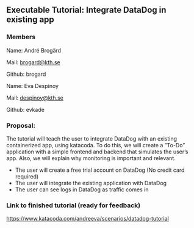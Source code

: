## Executable Tutorial: Integrate DataDog in existing app

### Members
Name: André Brogärd

Mail: brogard@kth.se

Github: brogard

Name: Eva Despinoy

Mail: despinoy@kth.se

Github: evkade

### Proposal:
The tutorial will teach the user to integrate DataDog with an existing containerized app, using katacoda.
To do this, we will create a ”To-Do” application with a simple frontend and backend that simulates the user’s app. Also, we will explain why monitoring is important and relevant.


* The user will create a free trial account on DataDog (No credit card required)
* The user will integrate the existing application with DataDog
* The user can see logs in DataDog as traffic comes in

### Link to finished tutorial (ready for feedback) 

https://www.katacoda.com/andreeva/scenarios/datadog-tutorial

